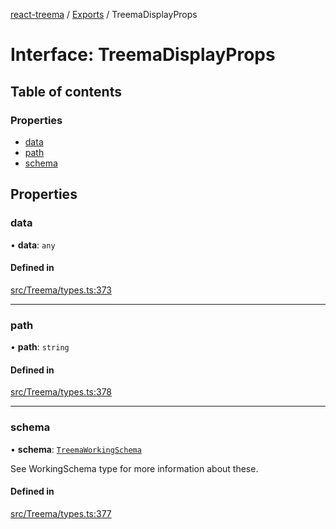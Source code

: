 [react-treema](../README.md) / [Exports](../modules.md) / TreemaDisplayProps

# Interface: TreemaDisplayProps

## Table of contents

### Properties

- [data](TreemaDisplayProps.md#data)
- [path](TreemaDisplayProps.md#path)
- [schema](TreemaDisplayProps.md#schema)

## Properties

### data

• **data**: `any`

#### Defined in

[src/Treema/types.ts:373](https://github.com/sderickson/react-treema/blob/3868d5e/src/Treema/types.ts#L373)

___

### path

• **path**: `string`

#### Defined in

[src/Treema/types.ts:378](https://github.com/sderickson/react-treema/blob/3868d5e/src/Treema/types.ts#L378)

___

### schema

• **schema**: [`TreemaWorkingSchema`](../modules.md#treemaworkingschema)

See WorkingSchema type for more information about these.

#### Defined in

[src/Treema/types.ts:377](https://github.com/sderickson/react-treema/blob/3868d5e/src/Treema/types.ts#L377)
